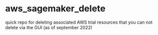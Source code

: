 # aws_sagemaker_delete
quick repo for deleting associated AWS trial resources that you can not delete via the GUI (as of september 2022)
